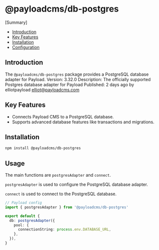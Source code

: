 # @payloadcms/db-postgres

[Summary]

- [Introduction](#introduction)
- [Key Features](#key-features)
- [Installation](#installation)
- [Configuration](#configuration)

## Introduction

The `@payloadcms/db-postgres` package provides a PostgreSQL database adapter for Payload.
Version: 3.32.0
Description: The officially supported Postgres database adapter for Payload
Published: 2 days ago by elliotpayload <elliot@payloadcms.com>

## Key Features

- Connects Payload CMS to a PostgreSQL database.
- Supports advanced database features like transactions and migrations.

## Installation

```bash
npm install @payloadcms/db-postgres
```

## Usage

The main functions are `postgresAdapter` and `connect`.

`postgresAdapter` is used to configure the PostgreSQL database adapter.

`connect` is used to connect to the PostgreSQL database.

```typescript
// Payload config
import { postgresAdapter } from '@payloadcms/db-postgres'

export default {
  db: postgresAdapter({
    pool: {
      connectionString: process.env.DATABASE_URL,
    },
  }),
}
```
